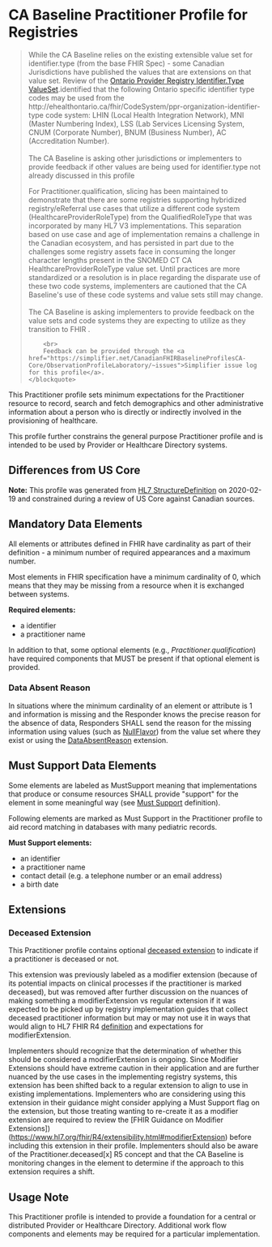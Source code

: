 # CA Baseline Practitioner Profile for Registries
<div xmlns="http://www.w3.org/1999/xhtml" xmlns:xsi="http://www.w3.org/2001/XMLSchema-instance">
	<blockquote class="stu-note">
		<p> While the CA Baseline relies on the existing extensible value set for identifier.type (from the base FHIR Spec) - some Canadian Jurisdictions have published the values that are extensions on that value set. Review of the <a href="https://simplifier.net/provincialproviderregistry-ontario-r4/ppr-organization-identifier-type-duplicate-2">Ontario Provider Registry Identifier.Type ValueSet</a>.identified that the following Ontario specific identifier type codes may be used from the http://ehealthontario.ca/fhir/CodeSystem/ppr-organization-identifier-type code system: LHIN (Local Health Integration Network), MNI (Master Numbering Index), LSS (Lab Services Licensing System, CNUM (Corporate Number), BNUM (Business Number), AC (Accreditation Number).
    <br>
    <br>
    The CA Baseline is asking other jurisdictions or implementers to provide feedback if other values are being used for identifier.type not already discussed in this profile</p>
		<p> For Practitioner.qualification, slicing has been maintained to demonstrate that there are some registries supporting hybridized registry/eReferral use cases that utilize a different code system (HealthcareProviderRoleType) from the QualifiedRoleType that was incorporated by many HL7 V3 implementations. This separation based on use case and age of implementation remains a challenge in the Canadian ecosystem, and has persisted in part due to the challenges some registry assets face in consuming the longer character lengths present in the SNOMED CT CA HealthcareProviderRoleType value set. Until practices are more standardized or a resolution is in place regarding the disparate use of these two code systems, implementers are cautioned that the CA Baseline's use of these code systems and value sets still may change.
		<br>
		<br>
		The CA Baseline is asking implementers to provide feedback on the value sets and code systems they are expecting to utilize as they transition to FHIR .</p>

		<br>
		Feedback can be provided through the <a href="https://simplifier.net/CanadianFHIRBaselineProfilesCA-Core/ObservationProfileLaboratory/~issues">Simplifier issue log for this profile</a>.
	</blockquote>
  </div>

This Practitioner profile sets minimum expectations for the Practitioner resource to record, search and fetch demographics and other administrative information about a person who is directly or indirectly involved in the provisioning of healthcare.

This profile further constrains the general purpose Practitioner profile and is intended to be used by Provider or Healthcare Directory systems.

## Differences from US Core
**Note:** This profile was generated from [HL7 StructureDefinition](https://www.hl7.org/fhir/practitioner.profile.json) on 2020-02-19 and constrained during a review of US Core against Canadian sources.

## Mandatory Data Elements
All elements or attributes defined in FHIR have cardinality as part of their definition - a minimum number of required appearances and a maximum number.


Most elements in FHIR specification have a minimum cardinality of 0, which means that they may be missing from a resource when it is exchanged between systems.

**Required elements:**
* a identifier
* a practitioner name

In addition to that, some optional elements (e.g., _Practitioner.qualification_) have required components that MUST be present if that optional element is provided.

### Data Absent Reason
In situations where the minimum cardinality of an element or attribute is 1 and information is missing and the Responder knows the precise reason for the absence of data, Responders SHALL send the reason for the missing information using values (such as [NullFlavor](https://www.hl7.org/fhir/extension-iso21090-nullflavor.html)) from the value set where they exist or using the [DataAbsentReason](http://hl7.org/fhir/StructureDefinition/data-absent-reason) extension.


## Must Support Data Elements
Some elements are labeled as MustSupport meaning that implementations that produce or consume resources SHALL provide "support" for the element in some meaningful way (see [Must Support](https://build.fhir.org/ig/HL7-Canada/ca-baseline/general-guidance.html#must-support) definition).

Following elements are marked as Must Support in the Practitioner profile to aid record matching in databases with many pediatric records.

**Must Support elements:**
* an identifier
* a practitioner name
* contact detail (e.g. a telephone number or an email address)
* a birth date

## Extensions

### Deceased Extension
This Practitioner profile contains optional [deceased extension](http://hl7.org/fhir/ca/baseline/StructureDefinition/ext-deceased) to indicate if a practitioner is deceased or not.

This extension was previously labeled as a modifier extension (because of its potential impacts on clinical processes if the practitioner is marked deceased), but was removed after further discussion on the nuances of making something a modifierExtension vs regular extension if it was expected to be picked up by registry implementation guides that collect deceased practitioner information but may or may not use it in ways that would align to HL7 FHIR R4 [definition](https://www.hl7.org/fhir/R4/backboneelement-definitions.html#BackboneElement.modifierExtension) and expectations for modifierExtension.

Implementers should recognize that the determination of whether this should be considered a modifierExtension is ongoing. Since Modifier Extensions should have extreme caution in their application and are further nuanced by the use cases in the implementing registry systems, this extension has been shifted back to a regular extension to align to use in existing implementations. Implementers who are considering using this extension in their guidance might consider applying a Must Support flag on the extension, but those treating wanting to re-create it as a modifier extension are required to review the [FHIR Guidance on Modifier Extensions])(https://www.hl7.org/fhir/R4/extensibility.html#modifierExtension) before including this extension in their profile.  Implementers should also be aware of the Practitioner.deceased[x] R5 concept and that the CA Baseline is monitoring changes in the element to determine if the approach to this extension requires a shift.

## Usage Note
This Practitioner profile is intended to provide a foundation for a central or distributed Provider or Healthcare Directory. Additional work flow components and elements may be required for a particular implementation.
